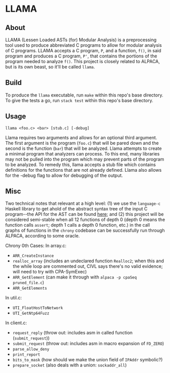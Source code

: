 # LLAMA

## About
LLAMA (Lessen Loaded ASTs (for) Modular Analysis) is a preprocessing tool used to produce 
abbreviated C programs to allow for modular analysis of C programs. LLAMA accepts a C
program, `P`, and a function, `f()`, in said program and produces a C program, `P'`,
that contains the portions of the program needed to analyze `f()`. This project is closely 
related to ALPACA, but is its own beast, so it'll be called `llama`. 

## Build
To produce the `llama` executable, run `make` within this repo's base directory.
To give the tests a go, run `stack test` within this repo's base directory.

## Usage
`llama <foo.c> <bar> [stub.c] [-debug]`

Llama requires two arguments and allows for an optional third argument. The first argument is
the program (`foo.c`) that will be pared down and the second is the function (`bar`) that will be analyzed.
Llama attempts to create a minimal program that analyzers can process. To this end, many 
libraries may not be pulled into the program which may prevent parts of the program to be 
analyzed. To remedy this, llama accepts a stub file which contains definitions for the functions
that are not already defined. Llama also allows for the -debug flag to allow for debugging of the output.

## Misc

Two technical notes that relevant at a high level:
(1) we use the `language-c` Haskell library to get ahold of
the abstract syntax tree of the input C program--the API for
the AST can be found 
[here](https://hackage.haskell.org/package/language-c-0.8.3/docs/Language-C-Syntax-AST.html); 
and (2) this project will be
considered semi-stable when all 12 functions of depth 0
(depth 0 means the function calls `assert`; depth 1 calls a 
depth 0 function, etc.) in the call graphs of functions in
the `chrony` codebase can be successfully run through 
ALPACA, according to some oracle.

Chrony 0th Cases:
In array.c:

*  `ARR_CreateInstance`
*  `realloc_array` (includes an undeclared function `Realloc2`; when this and the while loop are commented out, CIVL says there's no valid evidence; will need to try with CPA-SymExec)
*  `ARR_GetElement` (can make it through with `alpaca -p cpaSeq pruned_file.c`)
*  `ARR_GetElements`

In util.c:

*  `UTI_FloatHostToNetwork` 
*  `UTI_GetNtp64Fuzz`

In client.c:

*  `request_reply` (throw out: includes asm in called function (`submit_request`))
*  `submit_request` (throw out: includes asm in macro expansion of `FD_ZERO`)
*  `parse_allow_deny`
*  `print_report`
*  `bits_to_mask` (how should we make the union field of `IPAddr` symbolic?)
*  `prepare_socket` (also deals with a union: `sockaddr_all`)
